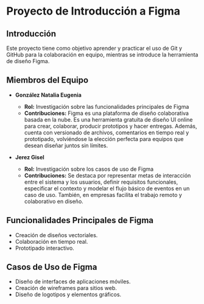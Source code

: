 # Proyecto de Introducción a Figma

## Introducción
Este proyecto tiene como objetivo aprender y practicar el uso de Git y GitHub para la colaboración en equipo, mientras se introduce la herramienta de diseño Figma.


## Miembros del Equipo
- **González Natalia Eugenia**
  - **Rol:** Investigación sobre las funcionalidades principales de Figma
  - **Contribuciones:** Figma es una plataforma de diseño colaborativa basada en la nube. Es una herramienta gratuita de diseño UI online para crear, colaborar, producir prototipos y hacer entregas. Además, cuenta con versionado de archivos, comentarios en tiempo real y prototipado, volviéndose la elección perfecta para equipos que desean diseñar juntos sin límites.


- **Jerez Gisel**
  - **Rol:** Investigación sobre los casos de uso de Figma
  - **Contribuciones:** Se destaca por representar metas de interacción entre el sistema y los usuarios, definir requisitos funcionales, especificar el contexto y modelar el flujo básico de eventos en un caso de uso. También, en empresas facilita el trabajo remoto y colaborativo en diseño. 


## Funcionalidades Principales de Figma
- Creación de diseños vectoriales.
- Colaboración en tiempo real.
- Prototipado interactivo.


## Casos de Uso de Figma
- Diseño de interfaces de aplicaciones móviles.
- Creación de wireframes para sitios web.
- Diseño de logotipos y elementos gráficos.
